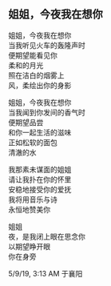 ## 姐姐，今夜我在想你

姐姐，今夜我在想你<br>
当我听见火车的轰隆声时<br>
便期望能看见你<br>
柔和的月光<br>
照在洁白的烟雾上<br>
风，柔绘出你的身影<br>

姐姐，今夜我在想你<br>
当我闻到你发间的香气时<br>
便期望品尝<br>
和你一起生活的滋味<br>
正如松软的面包<br>
清澈的水<br>

我那素未谋面的姐姐<br>
请让我扑在你的怀里<br>
安稳地接受你的爱抚<br>
我将用音乐与诗<br>
永恒地赞美你<br>

姐姐<br>
夜，是我闭上眼在思念你<br>
以期望睁开眼<br>
你在身旁<br>

5/9/19, 3:13 AM 于襄阳
